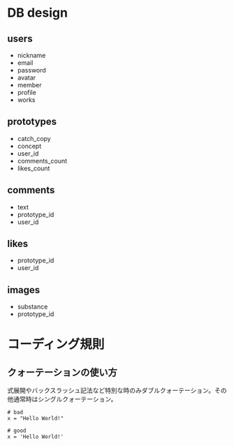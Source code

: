 # DB design

## users
* nickname
* email
* password
* avatar
* member
* profile
* works

## prototypes
* catch_copy
* concept
* user_id
* comments_count
* likes_count

## comments
* text
* prototype_id
* user_id

## likes
* prototype_id
* user_id

## images
* substance
* prototype_id

# コーディング規則

## クォーテーションの使い方
式展開やバックスラッシュ記法など特別な時のみダブルクォーテーション。その他通常時はシングルクォーテーション。

```
# bad
x = "Hello World!"

# good
x = 'Hello World!'
```
